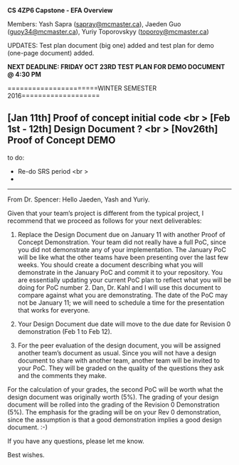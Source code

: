 __CS 4ZP6 Capstone - EFA Overview__

Members: Yash Sapra (sapray@mcmaster.ca), Jaeden Guo (guoy34@mcmaster.ca), Yuriy Toporovskyy (toporoy@mcmaster.ca)

UPDATES: Test plan document (big one) added and test plan for demo (one-page document) added.

**NEXT DEADLINE: FRIDAY OCT 23RD TEST PLAN FOR DEMO DOCUMENT @ 4:30 PM**

======================WINTER SEMESTER 2016=================== 

[__Jan 11th__] Proof of concept initial code <br \>
[__Feb 1st - 12th__] Design Document ?  <br \>
[__Nov26th__] Proof of Concept DEMO 
--------------------------------------------------------------------
to do:
- Re-do SRS period <br \>
- 
-------------------------------------------------------------------
From Dr. Spencer: 
Hello Jaeden, Yash and Yuriy.

Given that your team’s project is different from the typical project, I recommend that we proceed as follows for your next deliverables:

1. Replace the Design Document due on January 11 with another Proof of Concept Demonstration.  Your team did not really have a full PoC, since you did not demonstrate any of your implementation.  The January PoC will be like what the other teams have been presenting over the last few weeks.  You should create a document describing what you will demonstrate in the January PoC and commit it to your repository.  You are essentially updating your current PoC plan to reflect what you will be doing for PoC number 2.  Dan, Dr. Kahl and I will use this document to compare against what you are demonstrating.  The date of the PoC may not be January 11; we will need to schedule a time for the presentation that works for everyone.

2. Your Design Document due date will move to the due date for Revision 0 demonstration (Feb 1 to Feb 12).

3. For the peer evaluation of the design document, you will be assigned another team’s document as usual.  Since you will not have a design document to share with another team, another team will be invited to your PoC.  They will be graded on the quality of the questions they ask and the comments they make.

For the calculation of your grades, the second PoC will be worth what the design document was originally worth (5%).  The grading of your design document will be rolled into the grading of the Revision 0 Demonstration (5%).  The emphasis for the grading will be on your Rev 0 demonstration, since the assumption is that a good demonstration implies a good design document.  :-)

If you have any questions, please let me know.

Best wishes.
